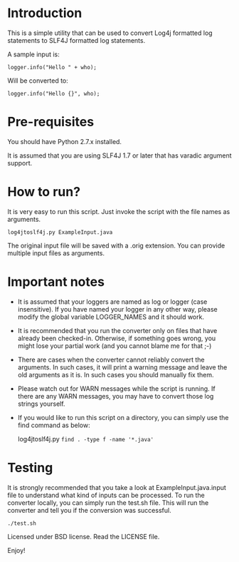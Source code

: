 Introduction
===
This is a simple utility that can be used to convert Log4j formatted log statements to SLF4J formatted log statements.

A sample input is:

    logger.info("Hello " + who);

Will be converted to:

    logger.info("Hello {}", who);

Pre-requisites
===
You should have Python 2.7.x installed.

It is assumed that you are using SLF4J 1.7 or later that has varadic argument support.

How to run?
===
It is very easy to run this script. Just invoke the script with the file names as arguments.

    log4jtoslf4j.py ExampleInput.java

The original input file will be saved with a .orig extension. You can provide multiple input files as arguments.

Important notes
===
* It is assumed that your loggers are named as log or logger (case insensitive). If you have named your logger in any other way, please modify the global variable LOGGER_NAMES and it should work.
* It is recommended that you run the converter only on files that have already been checked-in. Otherwise, if something goes wrong, you might lose your partial work (and you cannot blame me for that ;-)
* There are cases when the converter cannot reliably convert the arguments. In such cases, it will print a warning
message and leave the old arguments as it is. In such cases you should manually fix them.
* Please watch out for WARN messages while the script is running. If there are any WARN messages, you may have to convert those log strings yourself.
* If you would like to run this script on a directory, you can simply use the find command as below:

    log4jtoslf4j.py `find . -type f -name '*.java'`


Testing
===
It is strongly recommended that you take a look at ExampleInput.java.input file to understand what kind of inputs can be processed. To run the converter locally, you can simply run the test.sh file. This will run the converter and tell you if the conversion was successful.

    ./test.sh

Licensed under BSD license. Read the LICENSE file.

Enjoy!
